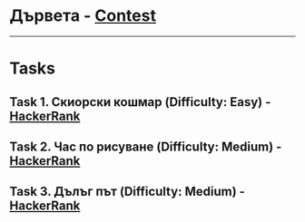 #  Дървета - [Contest](<https://www.hackerrank.com/contests/sda-hw-6-2023/challenges>)

---

# Tasks

## Task 1. Скиорски кошмар (Difficulty: Easy) - [HackerRank](<https://www.hackerrank.com/contests/sda-hw-6-2023/challenges/vertical-sums>)

## Task 2. Час по рисуване (Difficulty: Medium) - [HackerRank](<https://www.hackerrank.com/contests/sda-hw-6-2023/challenges/task3score>)

## Task 3. Дълъг път (Difficulty: Medium) - [HackerRank](<https://www.hackerrank.com/contests/sda-hw-6-2023/challenges/task2sum>)

